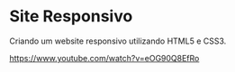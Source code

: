 # Site Responsivo
Criando um website responsivo utilizando HTML5 e CSS3.

https://www.youtube.com/watch?v=eOG90Q8EfRo
